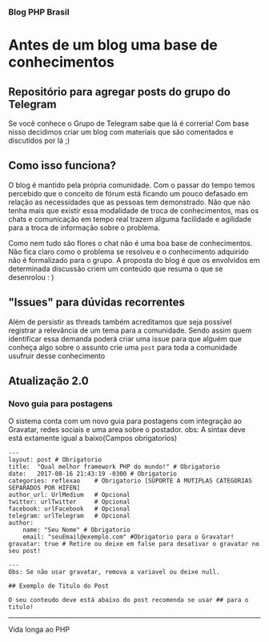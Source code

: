 ### Blog PHP Brasil

# Antes de um blog uma base de conhecimentos

Repositório para agregar posts do grupo do Telegram
----
Se você conhece o Grupo de Telegram sabe que lá é correria! Com base nisso decidimos criar um blog com materiais que são 
comentados e discutidos por lá ;)

## Como isso funciona?

O blog é mantido pela própria comunidade. Com o passar do tempo temos percebido que o conceito de fórum está ficando um pouco defasado em relação as necessidades que as pessoas tem demonstrado. Não que não tenha mais que existir essa modalidade de troca de conhecimentos, mas os chats e comunicação em tempo real trazem alguma facilidade e agilidade para a troca de informação sobre o problema.

Como nem tudo são flores o chat não é uma boa base de conhecimentos. Não fica claro como o problema se resolveu e o conhecimento adquirido não é formalizado para o grupo. A proposta do blog é que os envolvidos em determinada discussão criem um conteúdo que resuma o que se desenrolou : )

## "Issues" para dúvidas recorrentes

Além de persistir as threads também acreditamos que seja possível registrar a relevância de um tema para a comunidade. Sendo assim quem identificar essa demanda poderá criar uma issue para que alguém que conheça algo sobre o assunto crie uma `post` para toda a comunidade usufruir desse conhecimento

## Atualização 2.0
### Novo guia para postagens

O sistema conta com um novo guia para postagens com integração ao Gravatar, redes sociais e uma area sobre o postador.
obs: A sintax deve está extamente igual a baixo(Campos obrigatorios)

```
---
layout: post # Obrigatorio
title:  "Qual melhor framework PHP do mundo!" # Obrigatorio
date:   2017-08-16 21:43:19 -0300 # Obrigatorio
categories: reflexao    # Obrigatorio [SUPORTE A MUTIPLAS CATEGORIAS SEPARADOS POR HÍFEN]
author_url: UrlMedium   # Opcional
twitter: urlTwitter     # Opcional
facebook: urlFacebook   # Opcional
telegram: urlTelegram   # Opcional
author: 
    name: "Seu Nome" # Obrigatorio
    email: "seuEmail@exemplo.com" #Obrigatorio para o Gravatar!
gravatar: true # Retire ou deixe em false para desativar o gravatar no seu post!

---
Obs: Se não usar gravatar, remova a variavel ou deixe null.

## Exemplo de Titulo do Post

O seu conteudo deve está abaixo do post recomenda se usar ## para o titulo!
```
----

Vida longa ao PHP
